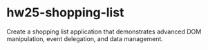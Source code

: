 # hw25-shopping-list
Create a shopping list application that demonstrates advanced DOM manipulation, event delegation, and data management.
